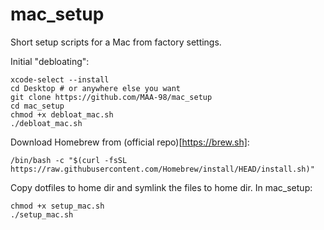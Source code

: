 # mac_setup

Short setup scripts for a Mac from factory settings.

Initial "debloating":
```shell
xcode-select --install
cd Desktop # or anywhere else you want
git clone https://github.com/MAA-98/mac_setup
cd mac_setup
chmod +x debloat_mac.sh
./debloat_mac.sh
```

Download Homebrew from (official repo)[https://brew.sh]:
```shell
/bin/bash -c "$(curl -fsSL https://raw.githubusercontent.com/Homebrew/install/HEAD/install.sh)"
```

Copy dotfiles to home dir and symlink the files to home dir. In mac_setup:
```shell
chmod +x setup_mac.sh
./setup_mac.sh
```
